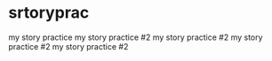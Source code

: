 # srtoryprac
my story practice
my story practice #2
my story practice #2
my story practice #2
my story practice #2
